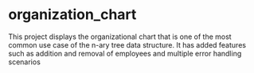 # organization_chart
This project displays the organizational chart that is one of the most common use case of the n-ary tree data structure. It has added features such as addition and removal of employees and multiple error handling scenarios
